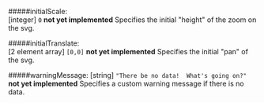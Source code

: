 #####initialScale:    
[integer] `0` **not yet implemented**  Specifies the initial "height" of the zoom on the svg.   

#####initialTranslate:    
[2 element array] `[0,0]` **not yet implemented**  Specifies the initial "pan" of the svg.

#####warningMessage: 
[string] `"There be no data!  What's going on?"` **not yet implemented** Specifies a custom warning message if there is no data.
